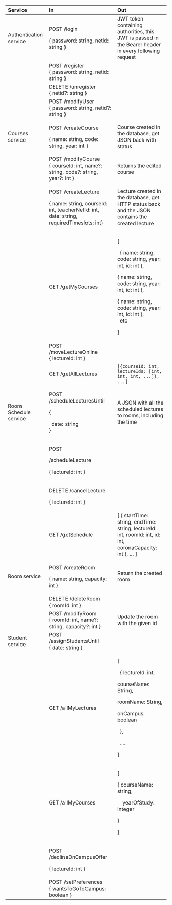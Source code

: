 

|Service|In|Out|
| :- | :- | :- |
|Authentication service|<p>POST /login</p><p>{ password: string, netid: string }</p>|JWT token containing authorities, this JWT is passed in the Bearer header in every following request|
||POST /register<br>{ password: string, netid: string }||
||DELETE /unregister<br>{ netid?: string }||
||POST /modifyUser<br>{ password: string, netid?: string }||
|Courses service|<p>POST /createCourse</p><p>{ name: string, code: string, year: int }</p>|Course created in the database, get JSON back with status|
||POST /modifyCourse<br>{ courseId: int, name?: string, code?: string, year?: int }|Returns the edited course|
||<p>POST /createLecture</p><p>{ name: string, courseId: int, teacherNetId: int, date: string, requiredTimeslots: int}</p>|Lecture created in the database, get HTTP status back and the JSON contains the created lecture|
||GET /getMyCourses|<p>[</p><p>` `{ name: string, code: string, year: int, id: int },</p><p>{ name: string, code: string, year: int, id: int },</p><p>{ name: string, code: string, year: int, id: int },<br>` `etc</p><p>]</p>|
||POST /moveLectureOnline<br>{ lectureId: int }||
||GET /getAllLectures|`[{courseId: int, lectureIds: [int, int, int, ...]}, ...]`|
|Room Schedule service|<p>POST /scheduleLecturesUntil</p><p>{</p><p>` `date: string<br>}</p>|A JSON with all the scheduled lectures to rooms, including the time|
||<p>POST</p><p>/scheduleLecture</p><p>{ lectureId: int }</p>||
||<p>DELETE /cancelLecture</p><p>{ lectureId: int }</p>||
||GET /getSchedule|[ { startTime: string, endTime: string, lectureId: int, roomId: int, id: int, coronaCapacity: int }, … ]|
|Room service|<p>POST /createRoom</p><p>{ name: string, capacity: int }</p>|Return the created room|
||DELETE /deleteRoom<br>{ roomId: int }||
||POST /modifyRoom<br>{ roomId: int, name?: string, capacity?: int }|Update the room with the given id|
|Student service|POST /assignStudentsUntil<br>{ date: string }||
||GET /allMyLectures|<p>[</p><p>` `{ lectureId: int,</p><p>courseName: String,</p><p>roomName: String,</p><p>onCampus: boolean</p><p>` `},</p><p>` `....</p><p>]</p>|
||GET /allMyCourses|<p>[</p><p>{ courseName: string,</p><p>`  `yearOfStudy: integer</p><p>}</p><p>]</p>|
||<p>POST /declineOnCampusOffer</p><p>{ lectureId: int }</p>||
||POST /setPreferences<br>{ wantsToGoToCampus: boolean }||